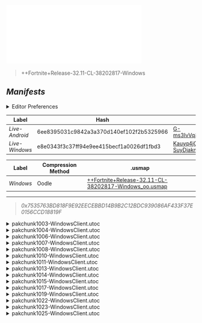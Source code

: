 <a href="#manifests">
  <img style="pointer-events: none" src="https://raw.githubusercontent.com/Tectors/fn-archive/master/.github/source/dependents/gen.32.11.svg" width="360" height="155"\>
</a>

 >  
  
  > ++Fortnite+Release-32.11-CL-38202817-Windows

## *Manifests*
<details>
  <summary>Editor Preferences</summary>

 > 
    ((Value="0x7325AD1952684A27F7E6EF1EEE1CE7A752581D1CEA858742E9FAD64C70D90999",Guid="2179A819ED5DE6D18069080913457904"),(Value="0x5779105D7847476415922F243A631C42D6D1794E48FDA4B6E1B67A8FA87E3681",Guid="28415C253906F793828C5BFDE29021EE"),(Value="0x25BDEC2CAB31B09C229FE950E14EEBECDF6538537ACC05220ACA3B98C4B9B3E4",Guid="38520288A2C9F2B156356BC34A111E4A"),(Value="0xF9ED304B8BA91D65A0136A6DAC0FF40B96B5EEC3C02EF5BE987B614554D93F76",Guid="505B0CFC5F0C2722538390A1B86CD96B"),(Value="0x35807412DE2BA68098D19F79BC91FA097D55F0FE291217AA0333C34158770011",Guid="55E06C93E20E98E33AEDD3921554723E"),(Value="0x0ACFE0BD2641853A65EBA7FD24CBB1ADA6152078029660C3D21F44E7A1B048BC",Guid="5F74F41AAAD2E45F585927189BFC6797"),(Value="0x7A0E92C24859CA8FFF530C17D619B4BE0E000B437EF9F0C650539D02966E93E2",Guid="67E6E3BB6F124A14AA5C077219A41814"),(Value="0x9A3BD9D3E61854E5122C752571C48A60BB928D8F10AC4F7CA41BA34A3C643CD1",Guid="843941134EFB5150EF52025C3D45201B"),(Value="0xFC362B7DA52E5F9DAB510C3EF7C2466234B5BDB7B8045458165AD952687FF4C6",Guid="8A0F9905F8676895B3E646F42214679B"),(Value="0x5BE67D2F4451905CC94E8EA3C9E8161A3DE1394C92AD31D92983EDA797C24788",Guid="8E86BC326698EE02BF7B17C5C59B7D49"),(Value="0x14B54CFBDB7D233D7C0AEB424C868738DAAC302C1F11122926ED789D72144C77",Guid="9CDC09A892C78780B6DF32091970A6E8"),(Value="0x0A50D589A6E91CA71586A051AD94E070F320F6367D776F9CA327DB6BB011C926",Guid="C3199640B42F4B786E91D715E3EE5B33"),(Value="0xF72151596E1C41EED33D590C6D84B406495152C210A301CCDD7BC257C34DC0B7",Guid="D8A7FC9D965E9DE5EB1D392DF5D316F2"),(Value="0xBB422C88684F3C1D9BEF1C6AFAA5B185265B5D325CA7EBA9A73C1A0DE67316A2",Guid="E436CFD103805186E3B21D8F07408A01"),(Value="0x84C0737286ECCF39CA486DFC7836DDE7C4BE22AA2D57AA94457829B211839A76",Guid="FDBD57427BDE16DE844378F86FCB0A68"))
</details>

| Label | Hash | Route |
| - | - | - |
| *Live-Android* | 6ee8395031c9842a3a370d140ef102f2b5325966 | [G-ms3IvVq8RxvcKnKEybPi_XU8PXWQ](https://github.com/Tectors/fn-archive/blob/master/manifests/G-ms3IvVq8RxvcKnKEybPi_XU8PXWQ.manifest) |
| *Live-Windows* | e8e0343f3c37ff94e9ee415becf1a0026df1fbd3 | [Kauyq4jGHB-SuyDjakmArJ1VU6QYJw](https://github.com/Tectors/fn-archive/blob/master/manifests/Kauyq4jGHB-SuyDjakmArJ1VU6QYJw.manifest) |


| Label | Compression Method | .usmap |
| - | - | - |
| *Windows* | Oodle | [++Fortnite+Release-32.11-CL-38202817-Windows_oo.usmap](https://github.com/Tectors/fn-archive/blob/master/manifests/mappings/++Fortnite+Release-32.11-CL-38202817-Windows_oo.usmap) |

---

> *0x7535763BD818F9E92EECEBBD14B9B2C12BDC939086AF433F37E0156CCD18819F*

<details>
  <summary>pakchunk1003-WindowsClient.utoc</summary>

 > 
    0x7325AD1952684A27F7E6EF1EEE1CE7A752581D1CEA858742E9FAD64C70D90999
    KEYCHAIN: 2179A819ED5DE6D18069080913457904:cyWtGVJoSif35u8e7hznp1JYHRzqhYdC6frWTHDZCZk=

  </details>

<details>
  <summary>pakchunk1004-WindowsClient.utoc</summary>

 > 
    0x5779105D7847476415922F243A631C42D6D1794E48FDA4B6E1B67A8FA87E3681
    KEYCHAIN: 28415C253906F793828C5BFDE29021EE:V3kQXXhHR2QVki8kOmMcQtbReU5I/aS24bZ6j6h+NoE=

  </details>

<details>
  <summary>pakchunk1006-WindowsClient.utoc</summary>

 > 
    0x25BDEC2CAB31B09C229FE950E14EEBECDF6538537ACC05220ACA3B98C4B9B3E4
    KEYCHAIN: 38520288A2C9F2B156356BC34A111E4A:Jb3sLKsxsJwin+lQ4U7r7N9lOFN6zAUiCso7mMS5s+Q=

  </details>

<details>
  <summary>pakchunk1007-WindowsClient.utoc</summary>

 > 
    0xF9ED304B8BA91D65A0136A6DAC0FF40B96B5EEC3C02EF5BE987B614554D93F76
    KEYCHAIN: 505B0CFC5F0C2722538390A1B86CD96B:+e0wS4upHWWgE2ptrA/0C5a17sPALvW+mHthRVTZP3Y=

  </details>

<details>
  <summary>pakchunk1008-WindowsClient.utoc</summary>

 > 
    0x35807412DE2BA68098D19F79BC91FA097D55F0FE291217AA0333C34158770011
    KEYCHAIN: 55E06C93E20E98E33AEDD3921554723E:NYB0Et4rpoCY0Z95vJH6CX1V8P4pEheqAzPDQVh3ABE=

  <img src="https://raw.githubusercontent.com/Tectors/fn-archive/master/.github/source/dependents/referred/Pickaxe_ClayPlug.svg" width="100"> <img src="https://raw.githubusercontent.com/Tectors/fn-archive/master/.github/source/dependents/referred/EID_ClayPlug_Graffiti.svg" width="100"> <img src="https://raw.githubusercontent.com/Tectors/fn-archive/master/.github/source/dependents/referred/EID_ClayPlug.svg" width="100"> <img src="https://raw.githubusercontent.com/Tectors/fn-archive/master/.github/source/dependents/referred/Character_ClayPlug.svg" width="100"> <img src="https://raw.githubusercontent.com/Tectors/fn-archive/master/.github/source/dependents/referred/Backpack_ClayPlug.svg" width="100"> 
</details>

<details>
  <summary>pakchunk1010-WindowsClient.utoc</summary>

 > 
    0x0ACFE0BD2641853A65EBA7FD24CBB1ADA6152078029660C3D21F44E7A1B048BC
    KEYCHAIN: 5F74F41AAAD2E45F585927189BFC6797:Cs/gvSZBhTpl66f9JMuxraYVIHgClmDD0h9E56GwSLw=

  <img src="https://raw.githubusercontent.com/Tectors/fn-archive/master/.github/source/dependents/referred/EID_BeachBreak.svg" width="100"> 
</details>

<details>
  <summary>pakchunk1011-WindowsClient.utoc</summary>

 > 
    0x7A0E92C24859CA8FFF530C17D619B4BE0E000B437EF9F0C650539D02966E93E2
    KEYCHAIN: 67E6E3BB6F124A14AA5C077219A41814:eg6SwkhZyo//UwwX1hm0vg4AC0N++fDGUFOdApZuk+I=

  <img src="https://raw.githubusercontent.com/Tectors/fn-archive/master/.github/source/dependents/referred/EID_Cobbler.svg" width="100"> 
</details>

<details>
  <summary>pakchunk1013-WindowsClient.utoc</summary>

 > 
    0x9A3BD9D3E61854E5122C752571C48A60BB928D8F10AC4F7CA41BA34A3C643CD1
    KEYCHAIN: 843941134EFB5150EF52025C3D45201B:mjvZ0+YYVOUSLHUlccSKYLuSjY8QrE98pBujSjxkPNE=

  </details>

<details>
  <summary>pakchunk1014-WindowsClient.utoc</summary>

 > 
    0xFC362B7DA52E5F9DAB510C3EF7C2466234B5BDB7B8045458165AD952687FF4C6
    KEYCHAIN: 8A0F9905F8676895B3E646F42214679B:/DYrfaUuX52rUQw+98JGYjS1vbe4BFRYFlrZUmh/9MY=

  </details>

<details>
  <summary>pakchunk1015-WindowsClient.utoc</summary>

 > 
    0x5BE67D2F4451905CC94E8EA3C9E8161A3DE1394C92AD31D92983EDA797C24788
    KEYCHAIN: 8E86BC326698EE02BF7B17C5C59B7D49:W+Z9L0RRkFzJTo6jyegWGj3hOUySrTHZKYPtp5fCR4g=

  </details>

<details>
  <summary>pakchunk1017-WindowsClient.utoc</summary>

 > 
    0x14B54CFBDB7D233D7C0AEB424C868738DAAC302C1F11122926ED789D72144C77
    KEYCHAIN: 9CDC09A892C78780B6DF32091970A6E8:FLVM+9t9Iz18CutCTIaHONqsMCwfERIpJu14nXIUTHc=

  <img src="https://raw.githubusercontent.com/Tectors/fn-archive/master/.github/source/dependents/referred/Shoes_StrandModePeach.svg" width="100"> <img src="https://raw.githubusercontent.com/Tectors/fn-archive/master/.github/source/dependents/referred/Shoes_StrandModeLychee.svg" width="100"> <img src="https://raw.githubusercontent.com/Tectors/fn-archive/master/.github/source/dependents/referred/Shoes_StrandModeFigs.svg" width="100"> <img src="https://raw.githubusercontent.com/Tectors/fn-archive/master/.github/source/dependents/referred/Shoes_StrandModeAcai.svg" width="100"> 
</details>

<details>
  <summary>pakchunk1019-WindowsClient.utoc</summary>

 > 
    0x0A50D589A6E91CA71586A051AD94E070F320F6367D776F9CA327DB6BB011C926
    KEYCHAIN: C3199640B42F4B786E91D715E3EE5B33:ClDViabpHKcVhqBRrZTgcPMg9jZ9d2+coyfba7ARySY=

  </details>

<details>
  <summary>pakchunk1022-WindowsClient.utoc</summary>

 > 
    0xF72151596E1C41EED33D590C6D84B406495152C210A301CCDD7BC257C34DC0B7
    KEYCHAIN: D8A7FC9D965E9DE5EB1D392DF5D316F2:9yFRWW4cQe7TPVkMbYS0BklRUsIQowHM3XvCV8NNwLc=

  <img src="https://raw.githubusercontent.com/Tectors/fn-archive/master/.github/source/dependents/referred/EID_Prelude.svg" width="100"> 
</details>

<details>
  <summary>pakchunk1023-WindowsClient.utoc</summary>

 > 
    0xBB422C88684F3C1D9BEF1C6AFAA5B185265B5D325CA7EBA9A73C1A0DE67316A2
    KEYCHAIN: E436CFD103805186E3B21D8F07408A01:u0IsiGhPPB2b7xxq+qWxhSZbXTJcp+uppzwaDeZzFqI=

  </details>

<details>
  <summary>pakchunk1025-WindowsClient.utoc</summary>

 > 
    0x84C0737286ECCF39CA486DFC7836DDE7C4BE22AA2D57AA94457829B211839A76
    KEYCHAIN: FDBD57427BDE16DE844378F86FCB0A68:hMBzcobszznKSG38eDbd58S+IqotV6qURXgpshGDmnY=

  <img src="https://raw.githubusercontent.com/Tectors/fn-archive/master/.github/source/dependents/referred/EID_Lowrider.svg" width="100"> 
</details>

